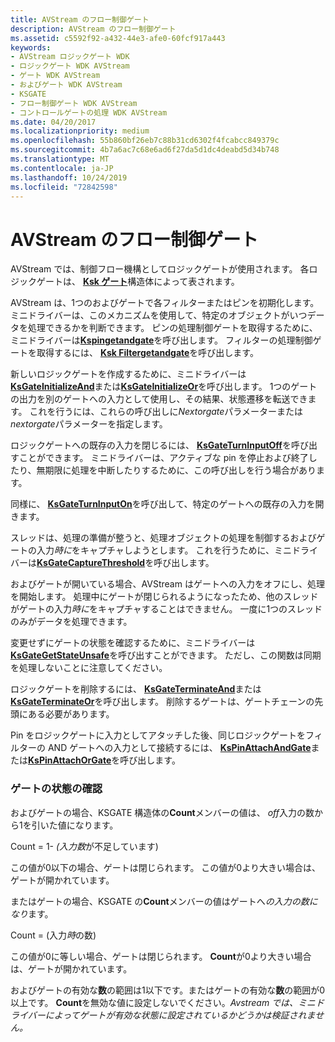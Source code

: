 ```yaml
---
title: AVStream のフロー制御ゲート
description: AVStream のフロー制御ゲート
ms.assetid: c5592f92-a432-44e3-afe0-60fcf917a443
keywords:
- AVStream ロジックゲート WDK
- ロジックゲート WDK AVStream
- ゲート WDK AVStream
- およびゲート WDK AVStream
- KSGATE
- フロー制御ゲート WDK AVStream
- コントロールゲートの処理 WDK AVStream
ms.date: 04/20/2017
ms.localizationpriority: medium
ms.openlocfilehash: 55b860bf26eb7c88b31cd6302f4fcabcc849379c
ms.sourcegitcommit: 4b7a6ac7c68e6ad6f27da5d1dc4deabd5d34b748
ms.translationtype: MT
ms.contentlocale: ja-JP
ms.lasthandoff: 10/24/2019
ms.locfileid: "72842598"
---
```

# <a name="flow-control-gates-in-avstream"></a>AVStream のフロー制御ゲート





AVStream では、制御フロー機構としてロジックゲートが使用されます。 各ロジックゲートは、 [**Ksk ゲート**](https://docs.microsoft.com/windows-hardware/drivers/ddi/ks/ns-ks-_ksgate)構造体によって表されます。

AVStream は、1つのおよびゲートで各フィルターまたはピンを初期化します。 ミニドライバーは、このメカニズムを使用して、特定のオブジェクトがいつデータを処理できるかを判断できます。 ピンの処理制御ゲートを取得するために、ミニドライバーは[**Kspingetandgate**](https://docs.microsoft.com/windows-hardware/drivers/ddi/ks/nf-ks-kspingetandgate)を呼び出します。 フィルターの処理制御ゲートを取得するには、 [**Ksk Filtergetandgate**](https://docs.microsoft.com/windows-hardware/drivers/ddi/ks/nf-ks-ksfiltergetandgate)を呼び出します。

新しいロジックゲートを作成するために、ミニドライバーは[**KsGateInitializeAnd**](https://docs.microsoft.com/windows-hardware/drivers/ddi/ks/nf-ks-ksgateinitializeand)または[**KsGateInitializeOr**](https://docs.microsoft.com/windows-hardware/drivers/ddi/ks/nf-ks-ksgateinitializeor)を呼び出します。 1つのゲートの出力を別のゲートへの入力として使用し、その結果、状態遷移を転送できます。 これを行うには、これらの呼び出しに*Nextorgate*パラメーターまたは*nextorgate*パラメーターを指定します。

ロジックゲートへの既存の入力を閉じるには、 [**KsGateTurnInputOff**](https://docs.microsoft.com/windows-hardware/drivers/ddi/ks/nf-ks-ksgateturninputoff)を呼び出すことができます。 ミニドライバーは、アクティブな pin を停止および終了したり、無期限に処理を中断したりするために、この呼び出しを行う場合があります。

同様に、 [**KsGateTurnInputOn**](https://docs.microsoft.com/windows-hardware/drivers/ddi/ks/nf-ks-ksgateturninputon)を呼び出して、特定のゲートへの既存の入力を開きます。

スレッドは、処理の準備が整うと、処理オブジェクトの処理を制御するおよびゲートの入力*時に*をキャプチャしようとします。 これを行うために、ミニドライバーは[**KsGateCaptureThreshold**](https://docs.microsoft.com/windows-hardware/drivers/ddi/ks/nf-ks-ksgatecapturethreshold)を呼び出します。

およびゲートが開いている場合、AVStream はゲートへの入力をオフにし、処理を開始します。 処理中にゲートが閉じられるようになったため、他のスレッドがゲートの入力*時に*をキャプチャすることはできません。 一度に1つのスレッドのみがデータを処理できます。

変更せずにゲートの状態を確認するために、ミニドライバーは[**KsGateGetStateUnsafe**](https://docs.microsoft.com/windows-hardware/drivers/ddi/ks/nf-ks-ksgategetstateunsafe)を呼び出すことができます。 ただし、この関数は同期を処理しないことに注意してください。

ロジックゲートを削除するには、 [**KsGateTerminateAnd**](https://docs.microsoft.com/windows-hardware/drivers/ddi/ks/nf-ks-ksgateterminateand)または[**KsGateTerminateOr**](https://docs.microsoft.com/windows-hardware/drivers/ddi/ks/nf-ks-ksgateterminateor)を呼び出します。 削除するゲートは、ゲートチェーンの先頭にある必要があります。

Pin をロジックゲートに入力としてアタッチした後、同じロジックゲートをフィルターの AND ゲートへの入力として接続するには、 [**KsPinAttachAndGate**](https://docs.microsoft.com/windows-hardware/drivers/ddi/ks/nf-ks-kspinattachandgate)または[**KsPinAttachOrGate**](https://docs.microsoft.com/windows-hardware/drivers/ddi/ks/nf-ks-kspinattachorgate)を呼び出します。

### <a name="determining-gate-status"></a>ゲートの状態の確認

およびゲートの場合、KSGATE 構造体の**Count**メンバーの値は、 *off*入力の数から1を引いた値になります。

Count = 1- *(入力数*が不足しています)

この値が0以下の場合、ゲートは閉じられます。 この値が0より大きい場合は、ゲートが開かれています。

またはゲートの場合、KSGATE の**Count**メンバーの値はゲートへ*の入力の数になり*ます。

Count = (入力*時*の数)

この値が0に等しい場合、ゲートは閉じられます。 **Count**が0より大きい場合は、ゲートが開かれています。

およびゲートの有効な**数**の範囲は1以下です。またはゲートの有効な**数**の範囲が0以上です。 **Count**を無効な値に設定しないでください。*Avstream では、ミニドライバーによってゲートが有効な状態に設定されているかどうかは検証されません。*

 

 




